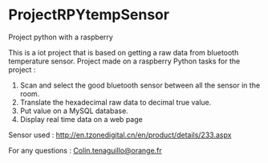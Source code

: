 # ProjectRPYtempSensor
Project python with a raspberry

This is a iot project that is based on getting a raw data from bluetooth temperature sensor.
Project made on a raspberry
Python tasks for the project :
1. Scan and select the good bluetooth sensor between all the sensor in the room.
2. Translate the hexadecimal raw data to decimal true value.
3. Put value on a MySQL database.
4. Display real time data on a web page

Sensor used :
http://en.tzonedigital.cn/en/product/details/233.aspx

For any questions :
Colin.tenaguillo@orange.fr

